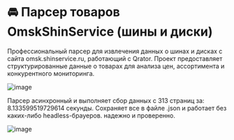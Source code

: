 # 🚘 Парсер товаров OmskShinService (шины и диски)

Профессиональный парсер для извлечения данных о шинах и дисках с сайта omsk.shinservice.ru, работающий с Qrator. Проект предоставляет структурированные данные о товарах для анализа цен, ассортимента и конкурентного мониторинга.

![image](https://github.com/user-attachments/assets/47a174e9-a81f-4706-8b72-238e660889b9)

Парсер асинхронный и выполняет сбор данных с 313 страниц за: 8.133599519729614 секунды. Сохраняет все в файле .json и работает без каких-либо headless-брауеров. надежно и проверенно.

![image](https://github.com/user-attachments/assets/bad97d76-7852-4685-af28-4a91a8793c05)

